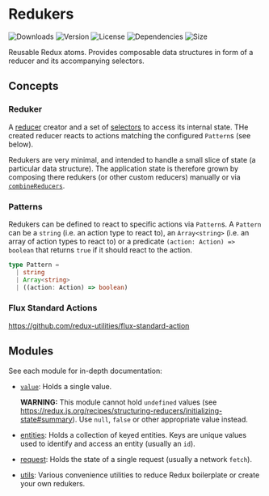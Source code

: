 # Redukers

![Downloads](https://badgen.net/npm/dt/redukers)
![Version](https://badgen.net/npm/v/redukers)
![License](https://badgen.net/npm/license/redukers)
![Dependencies](https://badgen.net/david/dep/redradix/redukers)
![Size](https://badgen.net/bundlephobia/min/redukers)

Reusable Redux atoms. Provides composable data structures in form of a reducer
and its accompanying selectors.

## Concepts

### Reduker

A [reducer](https://redux.js.org/basics/reducers) creator and a set of
[selectors](https://daveceddia.com/redux-selectors/) to access its internal
state. THe created reducer reacts to actions matching the configured
`Pattern`s (see below).

Redukers are very minimal, and intended to handle a small slice of state (a
particular data structure). The application state is therefore grown by
composing there redukers (or other custom reducers) manually or via
[`combineReducers`](https://redux.js.org/api/combinereducers).

### Patterns

Redukers can be defined to react to specific actions via `Pattern`s. A `Pattern`
can be a `string` (i.e. an action type to react to), an `Array<string>` (i.e. an
array of action types to react to) or a predicate `(action: Action) => boolean`
that returns `true` if it should react to the action.

```ts
type Pattern =
  | string
  | Array<string>
  | ((action: Action) => boolean)
```

### Flux Standard Actions

https://github.com/redux-utilities/flux-standard-action

## Modules

See each module for in-depth documentation:

- [`value`](./lib/value/): Holds a single value.

  **WARNING:** This module cannot hold `undefined` values (see
  https://redux.js.org/recipes/structuring-reducers/initializing-state#summary).
  Use `null`, `false` or other appropriate value instead.

- [entities](./lib/entities/): Holds a collection of keyed entities. Keys are
  unique values used to identify and access an entity (usually an `id`).

- [request](./lib/request/): Holds the state of a single request (usually a
  network `fetch`).

- [utils](./lib/utils/): Various convenience utilities to reduce Redux
  boilerplate or create your own redukers.
